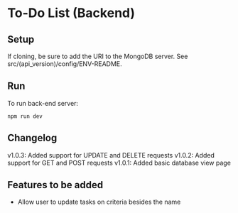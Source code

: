 # To-Do List (Backend)

## Setup
If cloning, be sure to add the URI to the MongoDB server. 
See src/(api_version)/config/ENV-README.

## Run
To run back-end server:
```
npm run dev
```

## Changelog
v1.0.3: Added support for UPDATE and DELETE requests
v1.0.2: Added support for GET and POST requests
v1.0.1: Added basic database view page

## Features to be added
- Allow user to update tasks on criteria besides the name